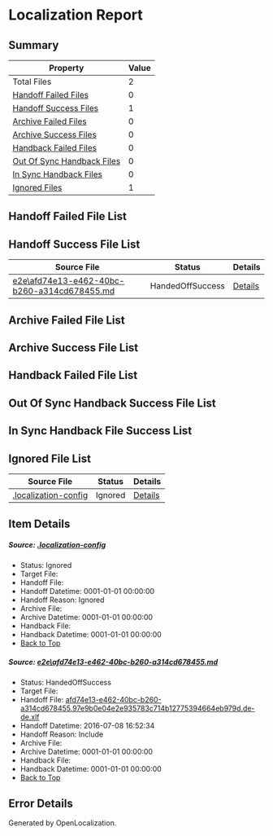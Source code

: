 # <a name='report-top'></a> Localization Report

## Summary
 Property | Value 
 -------- | ----- 
 Total Files | 2
[ Handoff Failed Files ](#handoff-failed-list)| 0
[ Handoff Success Files ](#handoff-success-list)| 1
[ Archive Failed Files ](#archive-failed-list)| 0
[ Archive Success Files ](#archive-success-list)| 0
[ Handback Failed Files ](#handback-failed-list)| 0
[ Out Of Sync Handback Files ](#outofsync-handback-success-list)| 0
[ In Sync Handback Files ](#insync-handback-success-list)| 0
[ Ignored Files ](#ignored-list)| 1

## <a name='handoff-failed-list'></a> Handoff Failed File List

## <a name='handoff-success-list'></a> Handoff Success File List
 Source File | Status | Details 
 ----------- | ------ | ------- 
 [e2e\afd74e13-e462-40bc-b260-a314cd678455.md](https://github.com/OpenLocalizationTestOrg/oltest/blob/0f8628cfc99328752e6aab0a09285a5d9e631f7f/e2e/afd74e13-e462-40bc-b260-a314cd678455.md) | HandedOffSuccess | [Details](#24f0e3808865b7e597dc606eaa1105bedbad7a101)

## <a name='archive-failed-list'></a> Archive Failed File List

## <a name='archive-success-list'></a> Archive Success File List

## <a name='handback-failed-list'></a> Handback Failed File List

## <a name='outofsync-handback-success-list'></a> Out Of Sync Handback Success File List

## <a name='insync-handback-success-list'></a> In Sync Handback File Success List

## <a name='ignored-list'></a> Ignored File List
 Source File | Status | Details 
 ----------- | ------ | ------- 
 [.localization-config](https://github.com/OpenLocalizationTestOrg/oltest/blob/0f8628cfc99328752e6aab0a09285a5d9e631f7f/.localization-config) | Ignored | [Details](#3d4f252ac210baf56311d7e97dcc2db10974dbd20)

## Item Details
##### <a name='3d4f252ac210baf56311d7e97dcc2db10974dbd20'></a> Source: [.localization-config](https://github.com/OpenLocalizationTestOrg/oltest/blob/0f8628cfc99328752e6aab0a09285a5d9e631f7f/.localization-config)
* Status: Ignored
* Target File: 
* Handoff File: 
* Handoff Datetime: 0001-01-01 00:00:00
* Handoff Reason: Ignored
* Archive File: 
* Archive Datetime: 0001-01-01 00:00:00
* Handback File: 
* Handback Datetime: 0001-01-01 00:00:00
* [Back to Top](#report-top)

##### <a name='24f0e3808865b7e597dc606eaa1105bedbad7a101'></a> Source: [e2e\afd74e13-e462-40bc-b260-a314cd678455.md](https://github.com/OpenLocalizationTestOrg/oltest/blob/0f8628cfc99328752e6aab0a09285a5d9e631f7f/e2e/afd74e13-e462-40bc-b260-a314cd678455.md)
* Status: HandedOffSuccess
* Target File: 
* Handoff File: [afd74e13-e462-40bc-b260-a314cd678455.97e9b0e04e2e935783c714b12775394664eb979d.de-de.xlf](https://github.com/OpenLocalizationTestOrg/olhandoff-e2e/blob/ff7441de55c4a0122b1109df263ec253d29e6577/ol-handoff/OpenLocalizationTestOrg/oltest-dede-fly/ci/ht/afd74e13-e462-40bc-b260-a314cd678455.97e9b0e04e2e935783c714b12775394664eb979d.de-de.xlf)
* Handoff Datetime: 2016-07-08 16:52:34
* Handoff Reason: Include
* Archive File: 
* Archive Datetime: 0001-01-01 00:00:00
* Handback File: 
* Handback Datetime: 0001-01-01 00:00:00
* [Back to Top](#report-top)


## Error Details

Generated by OpenLocalization.
